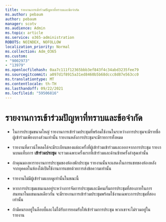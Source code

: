 ```yaml
---
title: รายงานการเข้าร่วมปัญหาที่ทราบและข้อจํากัด
ms.author: pebaum
author: pebaum
manager: scotv
ms.audience: Admin
ms.topic: article
ms.service: o365-administration
ROBOTS: NOINDEX, NOFOLLOW
localization_priority: Normal
ms.collection: Adm_O365
ms.custom:
- "9002973"
- "13979"
ms.openlocfilehash: 0aa7c111f12365bbb3ef843f4c34abd3235fee79
ms.sourcegitcommit: a097d1f8915a31ed8460b5b68dccc8d87e563cc0
ms.translationtype: MT
ms.contentlocale: th-TH
ms.lasthandoff: 09/22/2021
ms.locfileid: "59506816"
---
```

# <a name="attendance-report-known-issues-and-limitations"></a>รายงานการเข้าร่วมปัญหาที่ทราบและข้อจํากัด

- ในการประชุมขนาดใหญ่ รายงานการเข้าร่วมประชุมที่พร้อมใช้งานในระหว่างการประชุมจะมีรายชื่อผู้เข้าร่วมเพียงบางส่วนเท่านั้น รายงานหลังการประชุมจะมีรายการทั้งหมด 

- รายงานที่ดาวน์โหลดได้จะมีระเบียนของแต่ละครั้งที่ผู้เข้าร่วมเข้าร่วมและออกจากการประชุม รายงานบนแท็บการ **เข้าร่วมประชุม** จะรวมเฉพาะครั้งแรกที่เข้าร่วมและด้านซ้ายครั้งล่าสุดเท่านั้น

- ถ้าคุณมองหารายงานการประชุมของห้องพักประชุม รายงานนั้นจะแสดงในการแชทของห้องหลังจากบุคคลในห้องได้เปิดใช้งานการแชทด้วยการส่งข้อความเท่านั้น

- รายงานไม่มีผู้เข้าร่วมแบบดูเท่านั้นในขณะนี้

- หากการประชุมแชนเนลอยู่ระหว่างการจัดการประชุมและมีคนเริ่มการประชุมที่สองภายในการสนทนาในแชนเนลเดียวกัน จะมีรายงานการเข้าร่วมประชุมพร้อมใช้งานเฉพาะการประชุมที่สองเท่านั้น

- ถ้ามีคนรออยู่ในล็อบบี้และไม่ได้รับการยอมรับให้เข้าร่วมการประชุม พวกเขาจะไม่รวมอยู่ในรายงาน